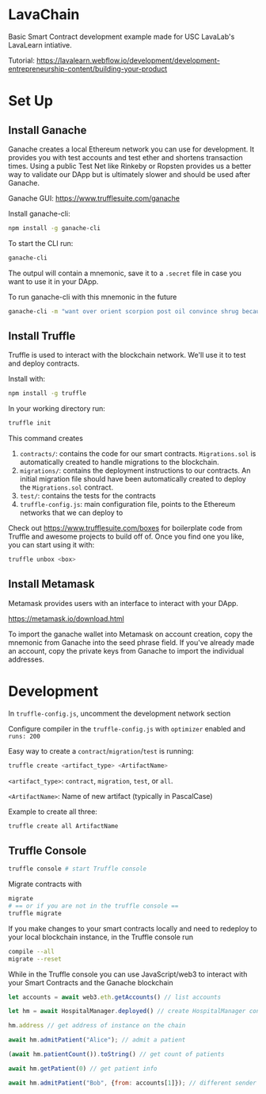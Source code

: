 # LavaChain
Basic Smart Contract development example made for USC LavaLab's LavaLearn intiative. 

Tutorial: https://lavalearn.webflow.io/development/development-entrepreneurship-content/building-your-product
# Set Up
## Install Ganache

Ganache creates a local Ethereum network you can use for development. It provides you with test accounts and test ether and shortens transaction times. Using a public Test Net like Rinkeby or Ropsten provides us a better way to validate our DApp but is ultimately slower and should be used after Ganache.

Ganache GUI:
https://www.trufflesuite.com/ganache

Install ganache-cli:
```bash
npm install -g ganache-cli
```

To start the CLI run:
```bash
ganache-cli
``` 

The outpul will contain a mnemonic, save it to a `.secret` file in case you want to use it in your DApp.

To run ganache-cli with this mnemonic in the future

```bash
ganache-cli -m "want over orient scorpion post oil convince shrug because wrestle uncover clap"
```

## Install Truffle

Truffle is used to interact with the blockchain network. We'll use it to test and deploy contracts.

Install with:
```bash
npm install -g truffle
```

In your working directory run:
```bash
truffle init
```

This command creates
1. `contracts/`: contains the code for our smart contracts. `Migrations.sol` is automatically created to handle migrations to the blockchain.
2. `migrations/`: contains the deployment instructions to our contracts. An initial migration file should have been automatically created to deploy the `Migrations.sol` contract.
3. `test/`: contains the tests for the contracts
4. `truffle-config.js`: main configuration file, points to the Ethereum networks that we can deploy to

Check out https://www.trufflesuite.com/boxes for boilerplate code from Truffle and awesome projects to build off of. Once you find one you like, you can start using it with:
```bash
truffle unbox <box>
```

## Install Metamask

Metamask provides users with an interface to interact with your DApp.

https://metamask.io/download.html

To import the ganache wallet into Metamask on account creation, copy the mnemonic from Ganache into the seed phrase field. 
If you've already made an account, copy the private keys from Ganache to import the individual addresses.

# Development

In `truffle-config.js`, uncomment the development network section

Configure compiler in the `truffle-config.js` with `optimizer` enabled and `runs: 200`

Easy way to create a `contract`/`migration`/`test` is running:

```bash
truffle create <artifact_type> <ArtifactName>
```

`<artifact_type>`: `contract`, `migration`, `test`, or `all`. 

`<ArtifactName>`: Name of new artifact (typically in PascalCase)

Example to create all three: 

```bash
truffle create all ArtifactName
``` 

## Truffle Console
```bash
truffle console # start Truffle console
```

Migrate contracts with
```bash
migrate 
# == or if you are not in the truffle console ==
truffle migrate
```

If you make changes to your smart contracts locally and need to redeploy to your local blockchain instance, in the Truffle console run
```bash
compile --all
migrate --reset
```

While in the Truffle console you can use JavaScript/web3 to interact with your Smart Contracts and the Ganache blockchain
```js
let accounts = await web3.eth.getAccounts() // list accounts

let hm = await HospitalManager.deployed() // create HospitalManager contract instance

hm.address // get address of instance on the chain

await hm.admitPatient("Alice"); // admit a patient

(await hm.patientCount()).toString() // get count of patients

await hm.getPatient(0) // get patient info 

await hm.admitPatient("Bob", {from: accounts[1]}); // different sender
```